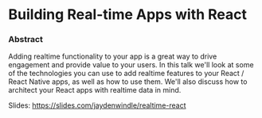 # Building Real-time Apps with React

### Abstract
Adding realtime functionality to your app is a great way to drive engagement and provide value to your users. In this talk we'll look at some of the technologies you can use to add realtime features to your React / React Native apps, as well as how to use them. We'll also discuss how to architect your React apps with realtime data in mind.

Slides: https://slides.com/jaydenwindle/realtime-react
